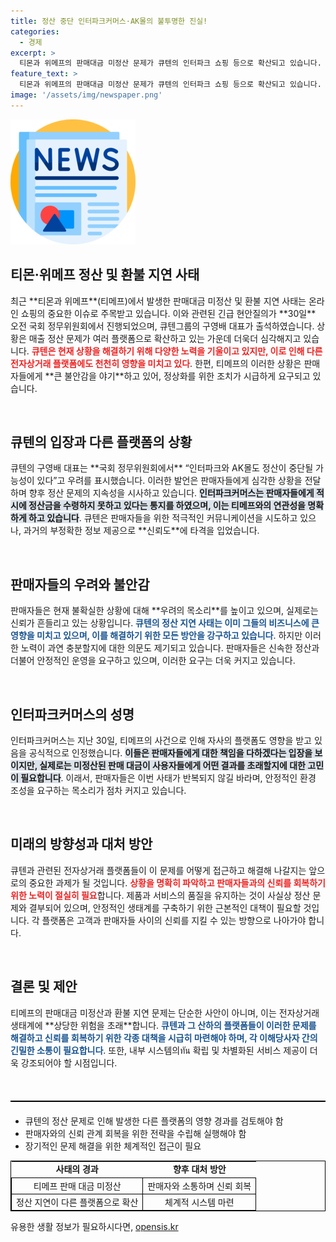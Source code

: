 ```yaml
---
title: 정산 중단 인터파크커머스·AK몰의 불투명한 진실!
categories:
  - 경제
excerpt: >
  티몬과 위메프의 판매대금 미정산 문제가 큐텐의 인터파크 쇼핑 등으로 확산되고 있습니다. 이번 사태는 정산 지연에도 불구하고 안정성을 주장한 내부 공지가 논란을 낳고 있으며, 언제 해결될지 주목됩니다!
feature_text: >
  티몬과 위메프의 판매대금 미정산 문제가 큐텐의 인터파크 쇼핑 등으로 확산되고 있습니다. 이번 사태는 정산 지연에도 불구하고 안정성을 주장한 내부 공지가 논란을 낳고 있으며, 언제 해결될지 주목됩니다!
image: '/assets/img/newspaper.png'
---
```


<p><img src="/assets/img/newspaper.png" alt="kimp 속보" /></p>

<h2 data-ke-size="size26">티몬·위메프 정산 및 환불 지연 사태</h2>

<p data-ke-size="size16">최근 **티몬과 위메프**(티메프)에서 발생한 판매대금 미정산 및 환불 지연 사태는 온라인 쇼핑의 중요한 이슈로 주목받고 있습니다. 이와 관련된 긴급 현안질의가 **30일** 오전 국회 정무위원회에서 진행되었으며, 큐텐그룹의 구영배 대표가 출석하였습니다. 상황은 매출 정산 문제가 여러 플랫폼으로 확산하고 있는 가운데 더욱더 심각해지고 있습니다. <b><span style="color: #ee2323;">큐텐은 현재 상황을 해결하기 위해 다양한 노력을 기울이고 있지만, 이로 인해 다른 전자상거래 플랫폼에도 천천히 영향을 미치고 있다</span></b>. 한편, 티메프의 이러한 상황은 판매자들에게 **큰 불안감을 야기**하고 있어, 정상화를 위한 조치가 시급하게 요구되고 있습니다.</p>

<p data-ke-size="size16">&nbsp;</p>

<h2 data-ke-size="size26">큐텐의 입장과 다른 플랫폼의 상황</h2>

<p data-ke-size="size16">큐텐의 구영배 대표는 **국회 정무위원회에서** “인터파크와 AK몰도 정산이 중단될 가능성이 있다”고 우려를 표시했습니다. 이러한 발언은 판매자들에게 심각한 상황을 전달하며 향후 정산 문제의 지속성을 시사하고 있습니다. <b><span style="background-color: #21538527;">인터파크커머스는 판매자들에게 적시에 정산금을 수령하지 못하고 있다는 통지를 하였으며, 이는 티메프와의 연관성을 명확하게 하고 있습니다</span></b>. 큐텐은 판매자들을 위한 적극적인 커뮤니케이션을 시도하고 있으나, 과거의 부정확한 정보 제공으로 **신뢰도**에 타격을 입었습니다.</p>

<p data-ke-size="size16">&nbsp;</p>  

<h2 data-ke-size="size26">판매자들의 우려와 불안감</h2>

<p data-ke-size="size16">판매자들은 현재 불확실한 상황에 대해 **우려의 목소리**를 높이고 있으며, 실제로는 신뢰가 흔들리고 있는 상황입니다. <b><span style="color: #1a5490;">큐텐의 정산 지연 사태는 이미 그들의 비즈니스에 큰 영향을 미치고 있으며, 이를 해결하기 위한 모든 방안을 강구하고 있습니다</span></b>. 하지만 이러한 노력이 과연 충분할지에 대한 의문도 제기되고 있습니다. 판매자들은 신속한 정산과 더불어 안정적인 운영을 요구하고 있으며, 이러한 요구는 더욱 커지고 있습니다.</p>

<p data-ke-size="size16">&nbsp;</p>

<h2 data-ke-size="size26">인터파크커머스의 성명</h2>

<p data-ke-size="size16">인터파크커머스는 지난 30일, 티메프의 사건으로 인해 자사의 플랫폼도 영향을 받고 있음을 공식적으로 인정했습니다. <b><span style="background-color: #21538527;">이들은 판매자들에게 대한 책임을 다하겠다는 입장을 보이지만, 실제로는 미정산된 판매 대금이 사용자들에게 어떤 결과를 초래할지에 대한 고민이 필요합니다</span></b>. 이래서, 판매자들은 이번 사태가 반복되지 않길 바라며, 안정적인 환경 조성을 요구하는 목소리가 점차 커지고 있습니다.</p>

<p data-ke-size="size16">&nbsp;</p>

<h2 data-ke-size="size26">미래의 방향성과 대처 방안</h2>

<p data-ke-size="size16">큐텐과 관련된 전자상거래 플랫폼들이 이 문제를 어떻게 접근하고 해결해 나갈지는 앞으로의 중요한 과제가 될 것입니다. <b><span style="color: #ee2323;">상황을 명확히 파악하고 판매자들과의 신뢰를 회복하기 위한 노력이 절실히 필요</span></b>합니다. 제품과 서비스의 품질을 유지하는 것이 사실상 정산 문제와 결부되어 있으며, 안정적인 생태계를 구축하기 위한 근본적인 대책이 필요할 것입니다. 각 플랫폼은 고객과 판매자들 사이의 신뢰를 지킬 수 있는 방향으로 나아가야 합니다.</p>

<p data-ke-size="size16">&nbsp;</p>

<h2 data-ke-size="size26">결론 및 제안</h2>

<p data-ke-size="size16">티메프의 판매대금 미정산과 환불 지연 문제는 단순한 사안이 아니며, 이는 전자상거래 생태계에 **상당한 위험을 초래**합니다. <b><span style="color: #1a5490;">큐텐과 그 산하의 플랫폼들이 이러한 문제를 해결하고 신뢰를 회복하기 위한 각종 대책을 시급히 마련해야 하며, 각 이해당사자 간의 긴밀한 소통이 필요합니다</span></b>. 또한, 내부 시스템의ทัน<State> 확립 및 차별화된 서비스 제공이 더욱 강조되어야 할 시점입니다.</p> 

<p data-ke-size="size16">&nbsp;</p> 

<hr style="height: 2px; background-color: #000; margin: 20px 0;"/>

<ul>
    <li>큐텐의 정산 문제로 인해 발생한 다른 플랫폼의 영향 경과를 검토해야 함</li>
    <li>판매자와의 신뢰 관계 회복을 위한 전략을 수립해 실행해야 함</li>
    <li>장기적인 문제 해결을 위한 체계적인 접근이 필요</li>
</ul>

<table style="width: 100%; border: 1px solid #000;">
    <tr>
        <td style="text-align: center; height: 17px;"><b>사태의 경과</b></td>
        <td style="text-align: center; height: 17px;"><b>향후 대처 방안</b></td>
    </tr>
    <tr>
        <td style="border: 1px solid #000; text-align: center;">티메프 판매 대금 미정산</td>
        <td style="border: 1px solid #000; text-align: center;">판매자와 소통하며 신뢰 회복</td>
    </tr>
    <tr>
        <td style="border: 1px solid #000; text-align: center;">정산 지연이 다른 플랫폼으로 확산</td>
        <td style="border: 1px solid #000; text-align: center;">체계적 시스템 마련</td>
    </tr>
</table>
유용한 생활 정보가 필요하시다면, <a href="https://opensis.kr" rel="dofollow">opensis.kr</a>


